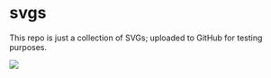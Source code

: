 # svgs

This repo is just a collection of SVGs; uploaded to GitHub for testing purposes.

<img src="https://raw.github.com/potherca-blog/StackOverflow/master/question.13808020.include-an-svg-hosted-on-github-in-markdown/controllers_brief.svg](https://raw.githubusercontent.com/nmathis-jbs/svgs/main/new_vip_money.svg">
